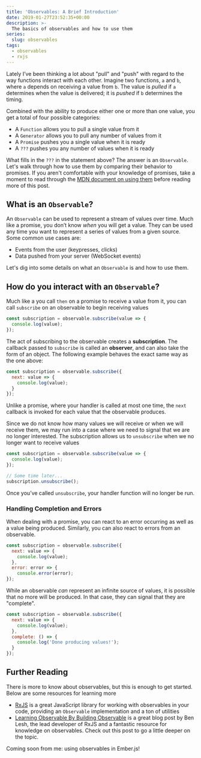 ```yaml
---
title: 'Observables: A Brief Introduction'
date: 2019-01-27T23:52:35+00:00
description: >-
  The basics of observables and how to use them
series:
  slug: observables
tags:
  - observables
  - rxjs
---
```


Lately I’ve been thinking a lot about "pull" and "push" with regard to the way functions interact with each other. Imagine two functions, `a` and `b`, where `a` depends on receiving a value from `b`. The value is _pulled_ if `a` determines when the value is delivered; it is _pushed_ if `b` determines the timing.

Combined with the ability to produce either one or more than one value, you get a total of four possible categories:

- A `Function` allows you to pull a single value from it
- A `Generator` allows you to pull any number of values from it
- A `Promise` pushes you a single value when it is ready
- A `???` pushes you any number of values when it is ready

What fills in the `???` in the statement above? The answer is an `Observable`. Let's walk through how to use them by comparing their behavior to promises. If you aren't comfortable with your knowledge of promises, take a moment to read through the [MDN document on using them](https://developer.mozilla.org/en-US/docs/Web/JavaScript/Guide/Using_promises) before reading more of this post.

## What is an `Observable`?

An `Observable` can be used to represent a stream of values over time. Much like a promise, you don’t know _when_ you will get a value. They can be used any time you want to represent a series of values from a given source. Some common use cases are:

- Events from the user (keypresses, clicks)
- Data pushed from your server (WebSocket events)

Let's dig into some details on what an `Observable` is and how to use them.

## How do you interact with an `Observable`?

Much like a you call `then` on a promise to receive a value from it, you can call `subscribe` on an observable to begin receiving values

```javascript
const subscription = observable.subscribe(value => {
  console.log(value);
});
```

The act of subscribing to the observable creates a **subscription**. The callback passed to `subscribe` is called an **observer**, and can also take the form of an object. The following example behaves the exact same way as the one above:

```javascript
const subscription = observable.subscribe({
  next: value => {
    console.log(value);
  }
});
```

Unlike a promise, where your handler is called at most one time, the `next` callback is invoked for each value that the observable produces.

Since we do not know how many values we will receive or when we will receive them, we may run into a case where we need to signal that we are no longer interested. The subscription allows us to `unsubscribe` when we no longer want to receive values

```javascript
const subscription = observable.subscribe(value => {
  console.log(value);
});

// Some time later...
subscription.unsubscribe();
```

Once you’ve called `unsubscribe`, your handler function will no longer be run.

### Handling Completion and Errors

When dealing with a promise, you can react to an error occurring as well as a value being produced. Similarly, you can also react to errors from an observable.

```javascript
const subscription = observable.subscribe({
  next: value => {
    console.log(value);
  },
  error: error => {
    console.error(error);
});
```

While an observable _can_ represent an infinite source of values, it is possible that no more will be produced. In that case, they can signal that they are "complete".

```javascript
const subscription = observable.subscribe({
  next: value => {
    console.log(value);
  },
  complete: () => {
    console.log('Done producing values!');
  }
});
```

## Further Reading

There is more to know about observables, but this is enough to get started. Below are some resources for learning more

- [RxJS](https://rxjs-dev.firebaseapp.com) is a great JavaScript library for working with observables in your code, providing an `Observable` implementation and a ton of utilities
- [Learning Observable By Building Observable](https://medium.com/@benlesh/learning-observable-by-building-observable-d5da57405d87) is a great blog post by Ben Lesh, the lead developer of RxJS and a fantastic resource for knowledge on observables. Check out this post to go a little deeper on the topic.

Coming soon from me: using observables in Ember.js!
